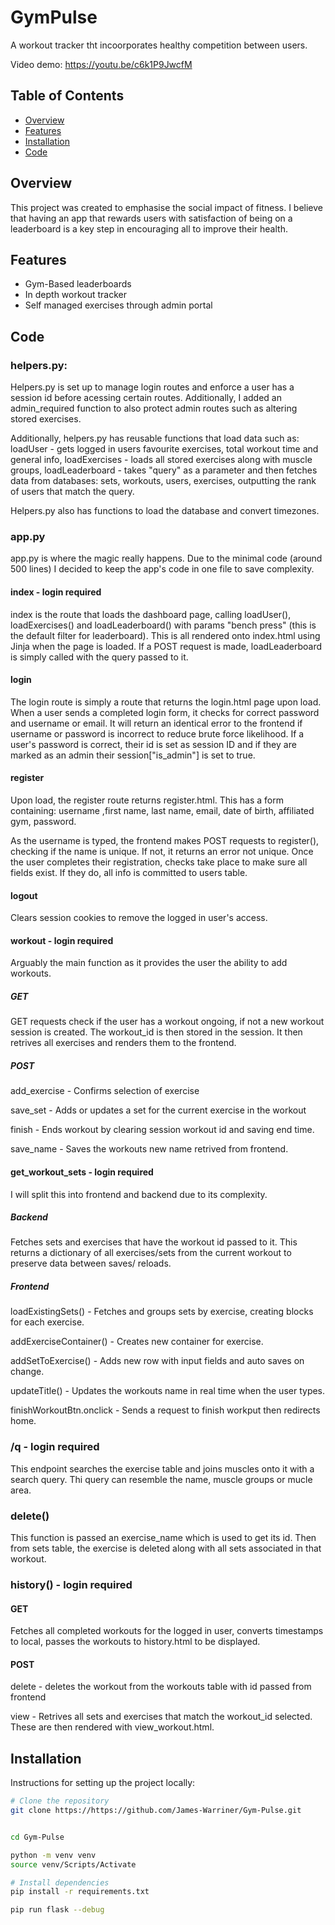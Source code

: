 # GymPulse

A workout tracker tht incoorporates healthy competition between users.

Video demo: https://youtu.be/c6k1P9JwcfM

## Table of Contents

- [Overview](#overview)
- [Features](#features)
- [Installation](#installation)
- [Code](#code)



## Overview

This project was created to emphasise the social impact of fitness. I believe that having an app that rewards users with satisfaction of being on a leaderboard is a key step in encouraging all to improve their health.

## Features


- Gym-Based leaderboards
- In depth workout tracker
- Self managed exercises through admin portal

## Code

### helpers.py:

Helpers.py is set up to manage login routes and enforce a user has a session id before acessing certain routes. Additionally, I added an admin_required function to also protect admin routes such as altering stored exercises. 

Additionally, helpers.py has reusable functions that load data such as: loadUser - gets logged in users favourite exercises, total workout time and general info, loadExercises - loads all stored exercises along with muscle groups, loadLeaderboard - takes "query" as a parameter and then fetches data from databases: sets, workouts, users, exercises, outputting the rank of users that match the query.

Helpers.py also has functions to load the database and convert timezones.

### app.py

app.py is where the magic really happens. Due to the minimal code (around 500 lines) I decided to keep the app's code in one file to save complexity.

#### index - login required

index is the route that loads the dashboard page, calling loadUser(), loadExercises() and loadLeaderboard() with params "bench press" (this is the default filter for leaderboard). This is all rendered onto index.html using Jinja when the page is loaded. If a POST request is made, loadLeaderboard is simply called with the query passed to it.

#### login

The login route is simply a route that returns the login.html page upon load. When a user sends a completed login form, it checks for correct password and username or email. It will return an identical error to the frontend if username or password is incorrect to reduce brute force likelihood. If a user's password is correct, their id is set as session ID and if they are marked as an admin their session["is_admin"] is set to true.

#### register

Upon load, the register route returns register.html. This has a form containing: username ,first name, last name, email, date of birth, affiliated gym, password.

As the username is typed, the frontend makes POST requests to register(), checking if the name is unique. If not, it returns an error not unique. Once the user completes their registration, checks take place to make sure all fields exist. If they do, all info is committed to users table.

#### logout

Clears session cookies to remove the logged in user's access.

#### workout - login required

Arguably the main function as it provides the user the ability to add workouts.

##### GET

GET requests check if the user has a workout ongoing, if not a new workout session is created. The workout_id is then stored in the session. It then retrives all exercises and renders them to the frontend.

##### POST
add_exercise - Confirms selection of exercise

save_set - Adds or updates a set for the current exercise in the workout

finish - Ends workout by clearing session workout id and saving end time.

save_name - Saves the workouts new name retrived from frontend.

#### get_workout_sets - login required

I will split this into frontend and backend due to its complexity.

##### Backend

Fetches sets and exercises that have the workout id passed to it. This returns a dictionary of all exercises/sets from the current workout to preserve data between saves/ reloads. 

##### Frontend

loadExistingSets() - Fetches and groups sets by exercise, creating blocks for each exercise.

addExerciseContainer() - Creates new container for exercise.

addSetToExercise() - Adds new row with input fields and auto saves on change.

updateTitle() - Updates the workouts name in real time when the user types.

finishWorkoutBtn.onclick - Sends a request to finish workput then redirects home.

### /q - login required

This endpoint searches the exercise table and joins muscles onto it with a search query. Thi query can resemble the name, muscle groups or mucle area.

### delete()

This function is passed an exercise_name which is used to get its id. Then from sets table, the exercise is deleted along with all sets associated in that workout.


### history() - login required

#### GET

Fetches all completed workouts for the logged in user, converts timestamps to local, passes the workouts to history.html to be displayed.

#### POST

delete - deletes the workout from the workouts table with id passed from frontend

view - Retrives all sets and exercises that match the workout_id selected. These are then rendered with view_workout.html.










## Installation

Instructions for setting up the project locally:

```bash
# Clone the repository
git clone https://https://github.com/James-Warriner/Gym-Pulse.git


cd Gym-Pulse

python -m venv venv
source venv/Scripts/Activate  

# Install dependencies
pip install -r requirements.txt

pip run flask --debug




